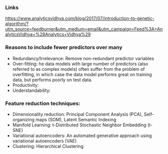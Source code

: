 ### Links
https://www.analyticsvidhya.com/blog/2017/07/introduction-to-genetic-algorithm/?utm_source=feedburner&utm_medium=email&utm_campaign=Feed%3A+AnalyticsVidhya+%28Analytics+Vidhya%29

### Reasons to include fewer predictors over many
* Redundancy/Irrelevance: Remove non-redundant predictor variables
* Over-fitting: he data models with large number of predictors (also referred to as complex models) often suffer from the problem of overfitting, in which case the data model performs great on training data, but performs poorly on test data.
* Productivity: 
* Understandability:

### Feature reduction techniques:
* Dimensionality reduction: Principal Component Analysis (PCA), Self-organizing maps (SOM), Latent Semantic Indexing
* Manifold Learning: t-Distributed Stochastic Neighbor Embedding (t-SNE)
* Variational autoencoders: An automated generative approach using variational autoencoders (VAE)
* Clustering: Hierarchical Clustering
